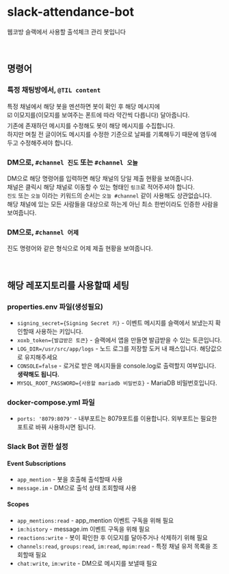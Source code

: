 # slack-attendance-bot
웹코방 슬랙에서 사용할 출석체크 관리 봇입니다

<br>

## 명령어

### 특정 채팅방에서, `@TIL content`
특정 채널에서 해당 봇을 멘션하면 봇이 확인 후 해당 메시지에 \
:ballot_box_with_check: 이모지를(이모지를 보여주는 폰트에 따라 약간씩 다릅니다) 달아줍니다. \
기존에 존재하던 메시지를 수정해도 봇이 해당 메시지를 수집합니다. \
하지만 며칠 전 글이어도 메시지를 수정한 기준으로 날짜를 기록해두기 때문에 염두에 두고 수정해주셔야 합니다.

### DM으로, `#channel 진도` 또는 `#channel 오늘`
DM으로 해당 명령어를 입력하면 해당 채널의 당일 제출 현황을 보여줍니다. \
채널은 클릭시 해당 채널로 이동할 수 있는 형태인 `링크`로 적어주셔야 합니다. \
`진도` 또는 `오늘` 이라는 키워드의 순서는 `오늘 #channel` 같이 사용해도 상관없습니다. \
해당 채널에 있는 모든 사람들을 대상으로 하는게 아닌 최소 한번이라도 인증한 사람을 보여줍니다.

### DM으로, `#channel 어제`
진도 명령어와 같은 형식으로 어제 제출 현황을 보여줍니다.

<br>

## 해당 레포지토리를 사용할때 세팅

### properties.env 파일(생성필요)
- `signing_secret={Signing Secret 키}` - 이벤트 메시지를 슬랙에서 보냈는지 확인할때 사용하는 키입니다.
- `xoxb_token={발급받은 토큰}` - 슬랙에서 앱을 만들면 발급받을 수 있는 토큰입니다.
- `LOG_DIR=/usr/src/app/logs` - 노드 로그를 저장할 도커 내 패스입니다. 해당값으로 유지해주세요
- `CONSOLE=false` - 로거로 받은 메시지들을 console.log로 출력할지 여부입니다. __생략해도 됩니다.__
- `MYSQL_ROOT_PASSWORD={사용할 mariadb 비밀번호}` - MariaDB 비밀번호입니다.

### docker-compose.yml 파일
 - `ports: '8079:8079'` - 내부포트는 8079포트를 이용합니다. 외부포트는 필요한 포트로 바꿔 사용하시면 됩니다.
 
### Slack Bot 권한 설정
#### Event Subscriptions
- `app_mention` - 봇을 호출해 출석할때 사용
- `message.im` - DM으로 출석 상태 조회할때 사용

#### Scopes
- `app_mentions:read` - app_mention 이벤트 구독을 위해 필요
- `im:history` - message.im 이벤트 구독을 위해 필요
- `reactions:write` - 봇이 확인한 후 이모지를 달아주거나 삭제하기 위해 필요
- `channels:read`, `groups:read`, `im:read`, `mpim:read` - 특정 채널 유저 목록을 조회할때 필요
- `chat:write`, `im:write` - DM으로 메시지를 보낼때 필요


